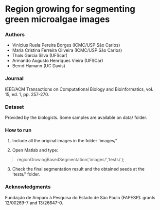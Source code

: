 # Region growing for segmenting green microalgae images

### Authors

- Vinícius Ruela Pereira Borges (ICMC/USP São Carlos)
- Maria Cristina Ferreira Oliveira (ICMC/USP São Carlos)
- Thaís Garcia Silva (UFScar)
- Armando Augusto Henriques Vieira (UFSCar)
- Bernd Hamann (UC Davis)

### Journal

IEEE/ACM Transactions on Computational Biology and Bioinformatics, vol. 15, ed. 1, pp. 257-270.

### Dataset

Provided by the biologists. Some samples are available on data/ folder.

### How to run

1) Include all the original images in the folder 'images/'

2) Open Matlab and type:
> regionGrowingBasedSegmentation('images/','tests/');

3) Check the final segmentation result and the obtained seeds at the 'tests/' folder.

### Acknowledgments

Fundação de Amparo à Pesquisa do Estado de São Paulo (FAPESP): grants 12/00269-7 and 13/26647-0.
